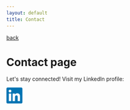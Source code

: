 ```yaml
---
layout: default
title: Contact
---
```


[back](./)

# Contact page
<p>Let's stay connected! Visit my LinkedIn profile:</p>
<a href="https://www.linkedin.com/in/linus-falk-227037191/">
    <img src="https://github.com/Falk0/Falk0.github.io/blob/main/figures/LinkedIn_logo.png" alt="LinkedIn" style="width:42px;height:42px;border:0;">
</a>


